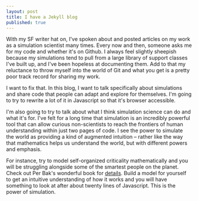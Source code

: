 ```yaml
---
layout: post
title: I have a Jekyll blog
published: true
---
```

With my SF writer hat on, I've spoken about and posted articles on my work as a simulation scientist many times. Every now and then, someone asks me for my code and whether it's on Github. I always feel slightly sheepish because my simulations tend to pull from a large library of support classes I've built up, and I've been hopeless at documenting them. Add to that my reluctance to throw myself into the world of Git and what you get is a pretty poor track record for sharing my work. 

I want to fix that. In this blog, I want to talk specifically about simulations and share code that people can adapt and explore for themselves. I'm going to try to rewrite a lot of it in Javascript so that it's browser accessible. 

I'm also going to try to talk about what I think simulation science can do and what it's for. I've felt for a long time that simulation is an incredibly powerful tool that can allow curious non-scientists to reach the frontiers of human understanding within just two pages of code. I see the power to simulate the world as providing a kind of augmented intuition – rather like the way that mathematics helps us understand the world, but with different powers and emphasis. 

For instance, try to model self-organized criticality mathematically and you will be struggling alongside some of the smartest people on the planet. Check out Per Bak's wonderful book for [details](https://www.amazon.com/How-Nature-Works-self-organized-criticality/dp/038798738X). 
Build a model for yourself to get an intuitive understanding of how it works and you will have something to look at after about twenty lines of Javascript. This is the power of simulation.
